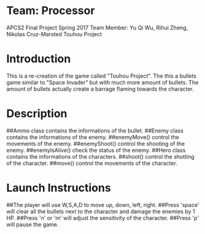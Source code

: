 # Team: Processor
APCS2 Final Project Spring 2017
Team Member: Yu Qi Wu, Rihui Zheng, Nikolas Cruz-Marsted
Touhou Project

# Introduction
  This is a re-creation of the game called "Touhou Project". The this a 
bullets game similar to "Space Invader" but with much more amount of bullets.
The amount of bullets actually create a barrage flaming towards the character.

# Description
  ##Ammo class contains the informations of the bullet.
  ##Enemy class contains the informations of the enemy.
    ##enemyMove() control the movements of the enemy.
    ##enemyShoot() control the shooting of the enemy.
    ##enemyIsAlive() check the status of the enemy.
  ##Hero class contains the informations of the characters.
    ##shoot() control the shotting of the character.
    ##move() control the movements of the character.

# Launch Instructions
  ##The player will use W,S,A,D to move up, down, left, right.
  ##Press 'space' will clear all the bullets next to the character and 
damage the enemies by 1 HP.
  ##Press 'n' or 'm' will adjust the sensitivity of the character.
  ##Press 'p' will pause the game.
